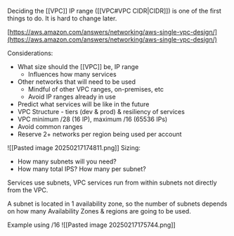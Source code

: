 Deciding the [[VPC]] IP range ([[VPC#VPC CIDR|CIDR]]) is one of the first things to do. It is hard to change later.

[https://aws.amazon.com/answers/networking/aws-single-vpc-design/](https://aws.amazon.com/answers/networking/aws-single-vpc-design/)

Considerations:
- What size should the [[VPC]] be, IP range
	- Influences how many services
- Other networks that will need to be used
	- Mindful of other VPC ranges, on-premises, etc
	- Avoid IP ranges already in use
- Predict what services will be like in the future
- VPC Structure - tiers (dev & prod) & resiliency of services
- VPC minimum /28 (16 IP), maximum /16 (65536 IPs)
- Avoid common ranges
- Reserve 2+ networks per region being used per account

![[Pasted image 20250217174811.png]]
Sizing:
- How many subnets will you need?
- How many total IPS? How many per subnet?

Services use subnets, VPC services run from within subnets not directly from the VPC.

A subnet is located in 1 availability zone, so the number of subnets depends on how many Availability Zones & regions are going to be used.

Example using /16
![[Pasted image 20250217175744.png]]
